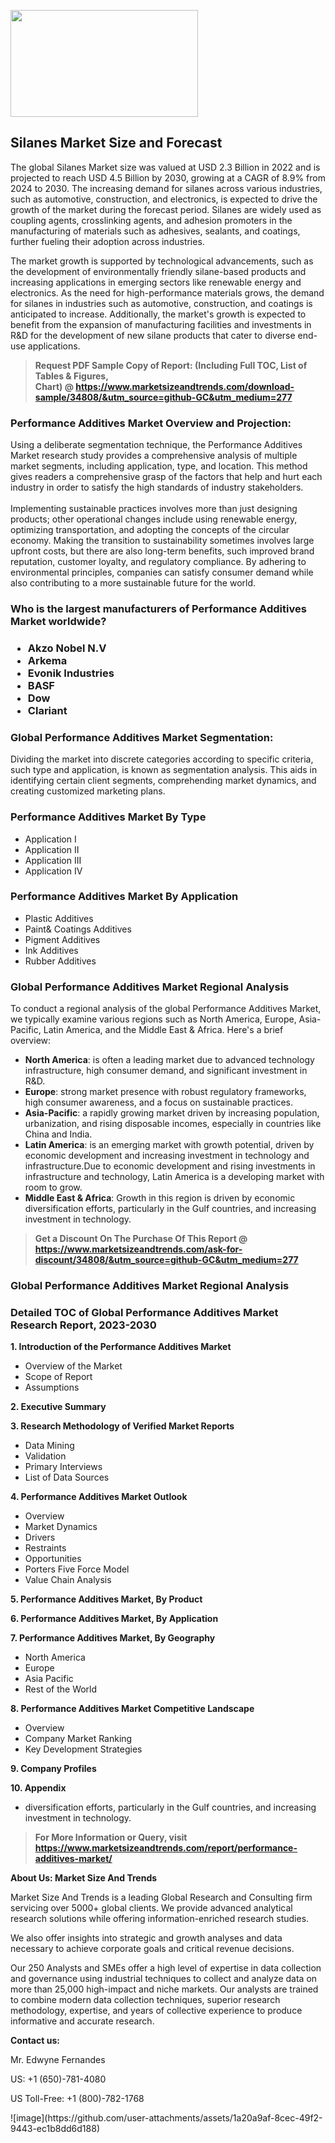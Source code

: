 <p><img class="alignnone size-medium wp-image-20088" src="https://ffe5etoiles.com/wp-content/uploads/2024/12/MST1-300x171.png" alt="" width="300" height="171" /></p><h2>Silanes Market Size and Forecast</h2><p>The global Silanes Market size was valued at USD 2.3 Billion in 2022 and is projected to reach USD 4.5 Billion by 2030, growing at a CAGR of 8.9% from 2024 to 2030. The increasing demand for silanes across various industries, such as automotive, construction, and electronics, is expected to drive the growth of the market during the forecast period. Silanes are widely used as coupling agents, crosslinking agents, and adhesion promoters in the manufacturing of materials such as adhesives, sealants, and coatings, further fueling their adoption across industries.</p><p>The market growth is supported by technological advancements, such as the development of environmentally friendly silane-based products and increasing applications in emerging sectors like renewable energy and electronics. As the need for high-performance materials grows, the demand for silanes in industries such as automotive, construction, and coatings is anticipated to increase. Additionally, the market's growth is expected to benefit from the expansion of manufacturing facilities and investments in R&D for the development of new silane products that cater to diverse end-use applications.</p></p><blockquote id="" class=""><strong>Request PDF Sample Copy of Report: (Including Full TOC, List of Tables &amp; Figures, Chart)&nbsp;@&nbsp;<strong><a href="https://www.marketsizeandtrends.com/download-sample/34808/&utm_source=github-GC&utm_medium=277" target="_blank">https://www.marketsizeandtrends.com/download-sample/34808/&utm_source=github-GC&utm_medium=277</a></strong></strong></blockquote><h3 id="" class="">Performance Additives Market&nbsp;Overview and Projection:</h3><p id="" class="">Using a deliberate segmentation technique, the Performance Additives Market research study provides a comprehensive analysis of multiple market segments, including application, type, and location. This method gives readers a comprehensive grasp of the factors that help and hurt each industry in order to satisfy the high standards of industry stakeholders. <br /> <br />Implementing sustainable practices involves more than just designing products; other operational changes include using renewable energy, optimizing transportation, and adopting the concepts of the circular economy. Making the transition to sustainability sometimes involves large upfront costs, but there are also long-term benefits, such improved brand reputation, customer loyalty, and regulatory compliance. By adhering to environmental principles, companies can satisfy consumer demand while also contributing to a more sustainable future for the world.</p><h3 id="" class="">Who is the largest manufacturers of&nbsp;Performance Additives Market worldwide?</h3><h3 class=""><p><ul><li>Akzo Nobel N.V </li><li> Arkema </li><li> Evonik Industries </li><li> BASF </li><li> Dow </li><li> Clariant</li></ul></p></h3><h3 id="" class="">Global&nbsp;Performance Additives Market Segmentation:</h3><p id="" class="">Dividing the market into discrete categories according to specific criteria, such type and application, is known as segmentation analysis. This aids in identifying certain client segments, comprehending market dynamics, and creating customized marketing plans.</p><h3 id="" class="">Performance Additives Market&nbsp;By Type</h3><p><p><ul><li>Application I</li><li> Application II</li><li> Application III</li><li> Application IV</p></li></ul></p></p><h3 id="" class="">Performance Additives Market&nbsp;By Application</h3><p class=""><p><ul><li>Plastic Additives</li><li> Paint& Coatings Additives</li><li> Pigment Additives</li><li> Ink Additives</li><li> Rubber Additives</li></ul></p></p><h3 id="" class="">Global Performance Additives Market Regional Analysis</h3><p id="" class="">To conduct a regional analysis of the global Performance Additives Market, we typically examine various regions such as North America, Europe, Asia-Pacific, Latin America, and the Middle East &amp; Africa. Here's a brief overview:</p><ul><li><strong>North America</strong>: is often a leading market due to advanced technology infrastructure, high consumer demand, and significant investment in R&amp;D.</li><li><strong>Europe</strong>: strong market presence with robust regulatory frameworks, high consumer awareness, and a focus on sustainable practices.</li><li><strong>Asia-Pacific</strong>: a rapidly growing market driven by increasing population, urbanization, and rising disposable incomes, especially in countries like China and India.</li><li><strong>Latin America</strong>: is an emerging market with growth potential, driven by economic development and increasing investment in technology and infrastructure.Due to economic development and rising investments in infrastructure and technology, Latin America is a developing market with room to grow.</li><li><strong>Middle East &amp; Africa</strong>: Growth in this region is driven by economic diversification efforts, particularly in the Gulf countries, and increasing investment in technology.</li></ul><blockquote id="" class=""><strong>Get a Discount On The Purchase Of This Report @ <strong><a href="https://www.marketsizeandtrends.com/ask-for-discount/34808/&utm_source=github-GC&utm_medium=277" target="_blank">https://www.marketsizeandtrends.com/ask-for-discount/34808/&utm_source=github-GC&utm_medium=277</a></strong></strong></blockquote><h3 id="" class="">Global Performance Additives Market Regional Analysis</h3><h3 id="" class="">Detailed TOC of Global Performance Additives Market Research Report, 2023-2030</h3><p id="" class=""><strong>1. Introduction of the Performance Additives Market</strong></p><ul><li>Overview of the Market</li><li>Scope of Report</li><li>Assumptions</li></ul><p id="" class=""><strong>2. Executive Summary</strong></p><p id="" class=""><strong>3. Research Methodology of Verified Market Reports</strong></p><ul><li>Data Mining</li><li>Validation</li><li>Primary Interviews</li><li>List of Data Sources</li></ul><p id="" class=""><strong>4. Performance Additives Market Outlook</strong></p><ul><li>Overview</li><li>Market Dynamics</li><li>Drivers</li><li>Restraints</li><li>Opportunities</li><li>Porters Five Force Model</li><li>Value Chain Analysis</li></ul><p id="" class=""><strong>5. Performance Additives Market, By Product</strong></p><p id="" class=""><strong>6. Performance Additives Market, By Application</strong></p><p id="" class=""><strong>7. Performance Additives Market, By Geography</strong></p><ul><li>North America</li><li>Europe</li><li>Asia Pacific</li><li>Rest of the World</li></ul><p id="" class=""><strong>8. Performance Additives Market Competitive Landscape</strong></p><ul><li>Overview</li><li>Company Market Ranking</li><li>Key Development Strategies</li></ul><p id="" class=""><strong>9. Company Profiles</strong></p><p id="" class=""><strong>10. Appendix</strong></p><ul><li>diversification efforts, particularly in the Gulf countries, and increasing investment in technology.</li></ul><blockquote id="" class=""><strong>For More Information or Query, visit <strong><strong><a href="https://www.marketsizeandtrends.com/report/performance-additives-market/" target="_blank">https://www.marketsizeandtrends.com/report/performance-additives-market/</a></strong></strong></strong></blockquote><p id="" class=""><strong>About Us: Market Size And Trends</strong></p><p id="" class="">Market Size And Trends is a leading Global Research and Consulting firm servicing over 5000+ global clients. We provide advanced analytical research solutions while offering information-enriched research studies.</p><p id="" class="">We also offer insights into strategic and growth analyses and data necessary to achieve corporate goals and critical revenue decisions.</p><p id="" class="">Our 250 Analysts and SMEs offer a high level of expertise in data collection and governance using industrial techniques to collect and analyze data on more than 25,000 high-impact and niche markets. Our analysts are trained to combine modern data collection techniques, superior research methodology, expertise, and years of collective experience to produce informative and accurate research.</p><p id="" class=""><strong>Contact us:</strong></p><p id="" class="">Mr. Edwyne Fernandes</p><p id="" class="">US: +1 (650)-781-4080</p><p id="" class="">US Toll-Free: +1 (800)-782-1768</p>
![image](https://github.com/user-attachments/assets/1a20a9af-8cec-49f2-9443-ec1b8dd6d188)
